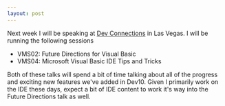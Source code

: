 ```yaml
---
layout: post
---
```

Next week I will be speaking at [Dev
Connections](http://www.devconnections.com/shows/FALL2009VS/default.asp?s=136)
in Las Vegas. I will be running the following sessions

  * VMS02: Future Directions for Visual Basic
  * VMS04: Microsoft Visual Basic IDE Tips and Tricks

Both of these talks will spend a bit of time talking about all of the progress
and exciting new features we've added in Dev10. Given I primarily work on the
IDE these days, expect a bit of IDE content to work it's way into the Future
Directions talk as well.

